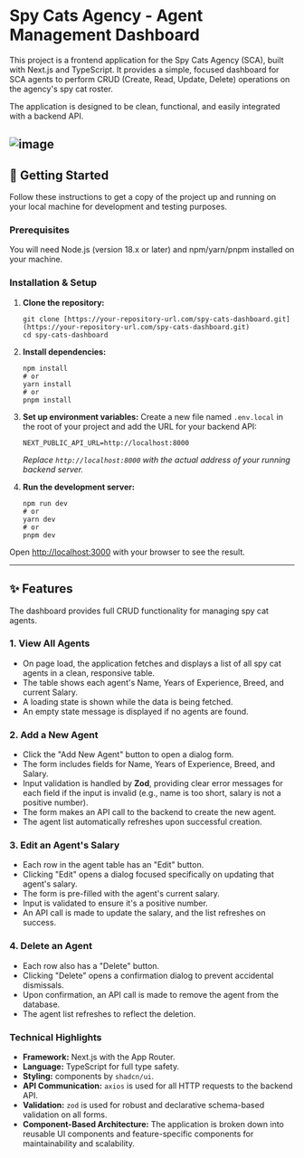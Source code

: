 # Spy Cats Agency - Agent Management Dashboard

This project is a frontend application for the Spy Cats Agency (SCA), built with Next.js and TypeScript. It provides a simple, focused dashboard for SCA agents to perform CRUD (Create, Read, Update, Delete) operations on the agency's spy cat roster.

The application is designed to be clean, functional, and easily integrated with a backend API.

![image](https://github.com/user-attachments/assets/275c198c-226b-43e8-a829-458bacc6dbd6)
---

## 🚀 Getting Started

Follow these instructions to get a copy of the project up and running on your local machine for development and testing purposes.

### Prerequisites

You will need Node.js (version 18.x or later) and npm/yarn/pnpm installed on your machine.

### Installation & Setup

1.  **Clone the repository:**
    ```shell
    git clone [https://your-repository-url.com/spy-cats-dashboard.git](https://your-repository-url.com/spy-cats-dashboard.git)
    cd spy-cats-dashboard
    ```

2.  **Install dependencies:**
    ```shell
    npm install
    # or
    yarn install
    # or
    pnpm install
    ```

3.  **Set up environment variables:**
    Create a new file named `.env.local` in the root of your project and add the URL for your backend API:
    ```
    NEXT_PUBLIC_API_URL=http://localhost:8000
    ```
    *Replace `http://localhost:8000` with the actual address of your running backend server.*

4.  **Run the development server:**
    ```shell
    npm run dev
    # or
    yarn dev
    # or
    pnpm dev
    ```

Open [http://localhost:3000](http://localhost:3000) with your browser to see the result.

---

## ✨ Features

The dashboard provides full CRUD functionality for managing spy cat agents.

### 1. View All Agents
* On page load, the application fetches and displays a list of all spy cat agents in a clean, responsive table.
* The table shows each agent's Name, Years of Experience, Breed, and current Salary.
* A loading state is shown while the data is being fetched.
* An empty state message is displayed if no agents are found.

### 2. Add a New Agent
* Click the "Add New Agent" button to open a dialog form.
* The form includes fields for Name, Years of Experience, Breed, and Salary.
* Input validation is handled by **Zod**, providing clear error messages for each field if the input is invalid (e.g., name is too short, salary is not a positive number).
* The form makes an API call to the backend to create the new agent.
* The agent list automatically refreshes upon successful creation.

### 3. Edit an Agent's Salary
* Each row in the agent table has an "Edit" button.
* Clicking "Edit" opens a dialog focused specifically on updating that agent's salary.
* The form is pre-filled with the agent's current salary.
* Input is validated to ensure it's a positive number.
* An API call is made to update the salary, and the list refreshes on success.

### 4. Delete an Agent
* Each row also has a "Delete" button.
* Clicking "Delete" opens a confirmation dialog to prevent accidental dismissals.
* Upon confirmation, an API call is made to remove the agent from the database.
* The agent list refreshes to reflect the deletion.

### Technical Highlights
* **Framework:** Next.js with the App Router.
* **Language:** TypeScript for full type safety.
* **Styling:** components by `shadcn/ui`.
* **API Communication:** `axios` is used for all HTTP requests to the backend API.
* **Validation:** `zod` is used for robust and declarative schema-based validation on all forms.
* **Component-Based Architecture:** The application is broken down into reusable UI components and feature-specific components for maintainability and scalability.
